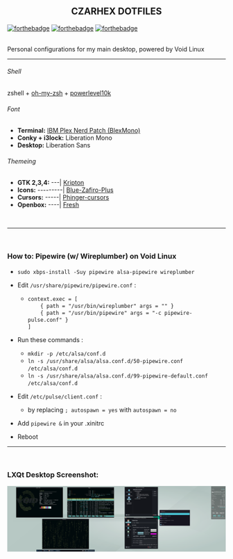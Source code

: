 <h2 align="center">CZARHEX DOTFILES</h2>

[![forthebadge](https://forthebadge.com/images/badges/compatibility-club-penguin.svg)](https://forthebadge.com) 
[![forthebadge](https://forthebadge.com/images/badges/just-plain-nasty.svg)](https://forthebadge.com) 
[![forthebadge](https://forthebadge.com/images/badges/built-with-swag.svg)](https://forthebadge.com) 

<br/>
Personal configurations for my main desktop, powered by Void Linux

** **

###### Shell
zshell + [oh-my-zsh](https://ohmyz.sh/) + [powerlevel10k](https://github.com/romkatv/powerlevel10k)

###### Font
* **Terminal:** [IBM Plex Nerd Patch (BlexMono)](https://www.nerdfonts.com/font-downloads)
* **Conky + i3lock:** Liberation Mono
* **Desktop:** Liberation Sans

###### Themeing
* **GTK 2,3,4:** ---| [Kripton](https://www.pling.com/p/1365372)
* **Icons:** ---------| [Blue-Zafiro-Plus](https://www.pling.com/p/1412411)
* **Cursors:** -----| [Phinger-cursors](https://www.pling.com/p/1690782)
* **Openbox:** ----| [Fresh](https://www.pling.com/p/1725738)

<br/>

** **

<br/>

### How to: Pipewire (w/ Wireplumber) on Void Linux
* `sudo xbps-install -Suy pipewire alsa-pipewire wireplumber`

* Edit `/usr/share/pipewire/pipewire.conf` :
  - ```
    context.exec = [
        { path = "/usr/bin/wireplumber" args = "" }
        { path = "/usr/bin/pipewire" args = "-c pipewire-pulse.conf" }
    ]
    ```

* Run these commands :
  - `mkdir -p /etc/alsa/conf.d`
  - `ln -s /usr/share/alsa/alsa.conf.d/50-pipewire.conf /etc/alsa/conf.d`
  - `ln -s /usr/share/alsa/alsa.conf.d/99-pipewire-default.conf /etc/alsa/conf.d`

* Edit `/etc/pulse/client.conf` :
  - by replacing `; autospawn = yes` with `autospawn = no`

* Add `pipewire &` in your .xinitrc

* Reboot

** **

<br/>

### LXQt Desktop Screenshot:
![desktoppreview](26_03_2022_screenshot.png)
